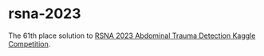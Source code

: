 # rsna-2023
The 61th place solution to [RSNA 2023 Abdominal Trauma Detection Kaggle Competition](https://www.kaggle.com/competitions/rsna-2023-abdominal-trauma-detection).

